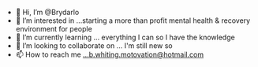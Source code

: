 - 👋 Hi, I’m @Brydarlo
- 👀 I’m interested in ...starting a more than profit mental health & recovery environment for people 
- 🌱 I’m currently learning ... everything I can so I have the knowledge 
- 💞️ I’m looking to collaborate on ... I'm still new so 
- 📫 How to reach me ...b.whiting.motovation@hotmail.com

<!---
Brydarlo/Brydarlo is a ✨ special ✨ repository because its `README.md` (this file) appears on your GitHub profile.
You can click the Preview link to take a look at your changes.
--->
